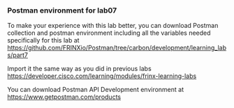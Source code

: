 ### Postman environment for lab07

To make your experience with this lab better, you can download Postman collection and postman environment including all the variables needed specifically for this lab at  <https://github.com/FRINXio/Postman/tree/carbon/development/learning_labs/part7>

Import it the same way as you did in previous labs <https://developer.cisco.com/learning/modules/frinx-learning-labs>

You can download Postman API Development environment at <https://www.getpostman.com/products>